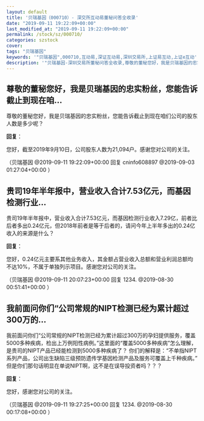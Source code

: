```yaml
---
layout: default
title: '贝瑞基因（000710）- 深交所互动易董秘问答全收录'
date: "2019-09-11 19:22:09+00:00"
last_modified_at: "2019-09-11 19:22:09+00:00"
permalink: /stock/sz/000710/
categories: szstock
cover: 
tags: "贝瑞基因"
keywords: '"贝瑞基因",000710,互动易,深证互动易,深圳交易所,上证易互动,上证e互动'
description: '"贝瑞基因-深圳交易所董秘问答全收录,尊敬的董秘您好，我是贝瑞基因的忠实粉丝，您能告诉截止到现在咱们公司的股东人数是多少呢？"'
---
```


## 尊敬的董秘您好，我是贝瑞基因的忠实粉丝，您能告诉截止到现在咱...

尊敬的董秘您好，我是贝瑞基因的忠实粉丝，您能告诉截止到现在咱们公司的股东人数是多少呢？

**回复**：

您好，截至2019年9月10日，公司股东人数为21,094户。感谢您对公司的关注。 

（贝瑞基因  @2019-09-11 19:22:09+00:00 回复 cninfo608897  @2019-09-03 01:27:04+00:00 ）

## 贵司19年半年报中，营业收入合计7.53亿元，而基因检测行业...

贵司19年半年报中，营业收入合计7.53亿元，而基因检测行业收入7.29亿，前者比后者多出0.24亿元，但2018年前者是等于后者的，请问今年上半年多出的0.24亿收入的来源是什么？

**回复**：

您好，0.24亿元主要系其他业务收入，其金额占营业收入总额和营业利润总额均不达10%，不属于单独列示项目。感谢您对公司的关注。 

（贝瑞基因  @2019-09-11 20:07:23+00:00 回复 1234.  @2019-08-30 00:51:41+00:00 ）

## 我前面问你们“公司常规的NIPT检测已经为累计超过300万的...

我前面问你们“公司常规的NIPT检测已经为累计超过300万的孕妇提供服务，覆盖5000多种疾病，检出上万例阳性病例。”这里面的“覆盖5000多种疾病”怎么理解，是贵司的NIPT产品已经能检测到5000多种疾病了？
你们的解释是：“不单指NIPT系列产品，公司出生缺陷三级预防遗传学基因检测产品及服务可覆盖上千种疾病。”
但是你们那句话明显在单说NIPT啊，这不是在误导投资者吗？？？

**回复**：

您好，感谢您对公司的关注。 

（贝瑞基因  @2019-09-11 19:27:25+00:00 回复 1234.  @2019-08-30 00:17:08+00:00 ）

